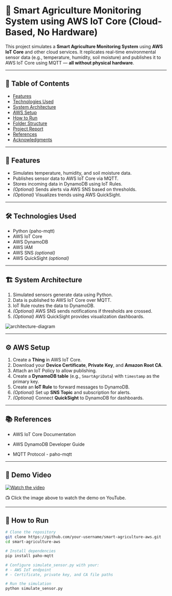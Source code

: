 # 🌾 Smart Agriculture Monitoring System using AWS IoT Core (Cloud-Based, No Hardware)

This project simulates a **Smart Agriculture Monitoring System** using **AWS IoT Core** and other cloud services. It replicates real-time environmental sensor data (e.g., temperature, humidity, soil moisture) and publishes it to AWS IoT Core using MQTT — **all without physical hardware**.

---

## 📌 Table of Contents

- [Features](#features)
- [Technologies Used](#technologies-used)
- [System Architecture](#system-architecture)
- [AWS Setup](#aws-setup)
- [How to Run](#how-to-run)
- [Folder Structure](#folder-structure)
- [Project Report](#project-report)
- [References](#references)
- [Acknowledgments](#acknowledgments)

---

## 🚀 Features

- Simulates temperature, humidity, and soil moisture data.
- Publishes sensor data to AWS IoT Core via MQTT.
- Stores incoming data in DynamoDB using IoT Rules.
- *(Optional)* Sends alerts via AWS SNS based on thresholds.
- *(Optional)* Visualizes trends using AWS QuickSight.

---

## 🛠️ Technologies Used

- Python (paho-mqtt)
- AWS IoT Core
- AWS DynamoDB
- AWS IAM
- AWS SNS *(optional)*
- AWS QuickSight *(optional)*

---

## 🏗️ System Architecture

1. Simulated sensors generate data using Python.
2. Data is published to AWS IoT Core over MQTT.
3. IoT Rule routes the data to DynamoDB.
4. *(Optional)* AWS SNS sends notifications if thresholds are crossed.
5. *(Optional)* AWS QuickSight provides visualization dashboards.

![architecture-diagram](docs/system_architecture.png) <!-- Add your architecture diagram in docs/ -->

---

## ⚙️ AWS Setup

1. Create a **Thing** in AWS IoT Core.
2. Download your **Device Certificate**, **Private Key**, and **Amazon Root CA**.
3. Attach an IoT Policy to allow publishing.
4. Create a **DynamoDB table** (e.g., `SmartAgriData`) with `timestamp` as the primary key.
5. Create an **IoT Rule** to forward messages to DynamoDB.
6. *(Optional)* Set up **SNS Topic** and subscription for alerts.
7. *(Optional)* Connect **QuickSight** to DynamoDB for dashboards.

---
## 📚 References
- AWS IoT Core Documentation

- AWS DynamoDB Developer Guide

- MQTT Protocol - paho-mqtt



---
## 🎥 Demo Video

[![Watch the video](https://img.youtube.com/vi/m9mYeabbnJE/hqdefault.jpg)](https://youtu.be/m9mYeabbnJE)

📺 Click the image above to watch the demo on YouTube.

---

## 🧪 How to Run

```bash
# Clone the repository
git clone https://github.com/your-username/smart-agriculture-aws.git
cd smart-agriculture-aws

# Install dependencies
pip install paho-mqtt

# Configure simulate_sensor.py with your:
# - AWS IoT endpoint
# - Certificate, private key, and CA file paths

# Run the simulation
python simulate_sensor.py

